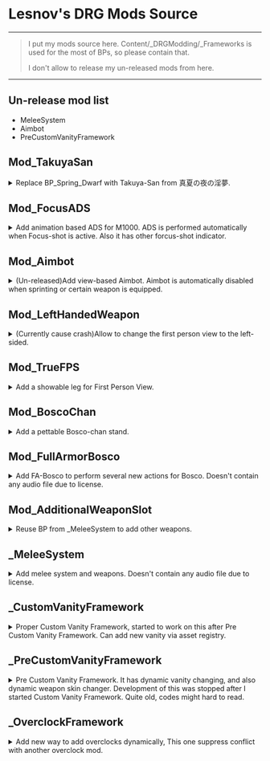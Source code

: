# Lesnov's DRG Mods Source
---
> I put my mods source here. Content/_DRGModding/_Frameworks is used for the most of BPs, so please contain that.  
> 
> I don't allow to release my un-released mods from here. 
---

## Un-release mod list
- MeleeSystem
- Aimbot
- PreCustomVanityFramework

## Mod_TakuyaSan
<details>
  <summary>Replace BP_Spring_Dwarf with Takuya-San from 真夏の夜の淫夢.</summary>

```
..\Content\_DRGModding\_Cosmetics\Mod_TakuyaSan

..\AssetRegistry.*
```
</details>

## Mod_FocusADS
<details>
  <summary>Add animation based ADS for M1000. ADS is performed automatically when Focus-shot is active. Also it has other forcus-shot indicator. </summary>

```
..\Content\_DRGModding\Mod_FocusADS

..\AssetRegistry.*
```
</details>

## Mod_Aimbot
<details>
  <summary>(Un-released)Add view-based Aimbot. Aimbot is automatically disabled when sprinting or certain weapon is equipped. </summary>

```
..\Content\_DRGModding\Mod_Aimbot

..\AssetRegistry.*
```
</details>

## Mod_LeftHandedWeapon
<details>
  <summary>(Currently cause crash)Allow to change the first person view to the left-sided. </summary>

```
..\Content\_DRGModding\Mod_LeftHandedWeapon

..\AssetRegistry.*
```
</details>

## Mod_TrueFPS
<details>
  <summary>Add a showable leg for First Person View. </summary>

```
..\Content\_DRGModding\Mod_TrueFPS

..\AssetRegistry.*
```
</details>

## Mod_BoscoChan
<details>
  <summary>Add a pettable Bosco-chan stand. </summary>

```
..\Content\_DRGModding\Mod_BoscoChan

..\AssetRegistry.*
```
</details>

## Mod_FullArmorBosco
<details>
  <summary>Add FA-Bosco to perform several new actions for Bosco. Doesn't contain any audio file due to license.  </summary>

```
..\Content/_DRGModding/Mod_FullArmorBosco
..\Content/_DRGModding/_Frameworks/Widget

..\AssetRegistry.*
```
</details>

## Mod_AdditionalWeaponSlot 
<details>
  <summary>Reuse BP from _MeleeSystem to add other weapons.</summary>

```
..\Content/_DRGModding/_MeleeSystem/_HandleWeaponEquip  
..\Content/_DRGModding/_Frameworks/Widget  
..\Content/_DRGModding/Mod_AdditionalWeaponSlot  

..\AssetRegistry.*  
```
</details>

## _MeleeSystem 
<details>
  <summary>Add melee system and weapons. Doesn't contain any audio file due to license.  </summary>

```
..\Content/_DRGModding/_MeleeSystem  
..\Content/_DRGModding/_Frameworks/Widget  

..\AssetRegistry.*  
```
</details>

## _CustomVanityFramework
<details>
  <summary>Proper Custom Vanity Framework, started to work on this after Pre Custom Vanity Framework. Can add new vanity via asset registry.</summary>

```
..\Content\_CustomVanityFramework

..\AssetRegistry.*
```
</details>

## _PreCustomVanityFramework
<details>
  <summary>Pre Custom Vanity Framework. It has dynamic vanity changing, and also dynamic weapon skin changer. Development of this was stopped after I started Custom Vanity Framework. Quite old, codes might hard to read.</summary>

```
..\Content/_PreCustomVanityFramework

..\AssetRegistry.*
```
</details>

## _OverclockFramework
<details>
  <summary>Add new way to add overclocks dynamically, This one suppress conflict with another overclock mod.</summary>

```
..\Content/_OverclockFramework

..\AssetRegistry.*
```
</details>


